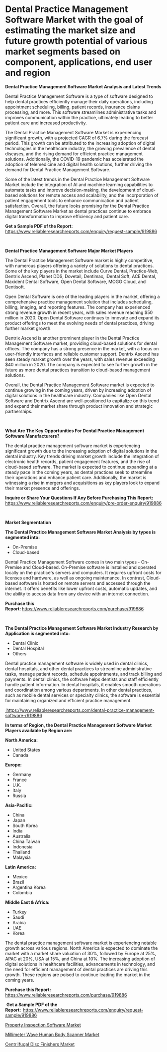 <p><h1>Dental Practice Management Software Market with the goal of estimating the market size and future growth potential of various market segments based on component, applications, end user and region</h1></p><p><strong>Dental Practice Management Software Market Analysis and Latest Trends</strong></p>
<p><p>Dental Practice Management Software is a type of software designed to help dental practices efficiently manage their daily operations, including appointment scheduling, billing, patient records, insurance claims processing, and more. This software streamlines administrative tasks and improves communication within the practice, ultimately leading to better patient care and increased productivity.</p><p>The Dental Practice Management Software Market is experiencing significant growth, with a projected CAGR of 6.7% during the forecast period. This growth can be attributed to the increasing adoption of digital technologies in the healthcare industry, the growing prevalence of dental diseases, and the rising demand for efficient practice management solutions. Additionally, the COVID-19 pandemic has accelerated the adoption of telemedicine and digital health solutions, further driving the demand for Dental Practice Management Software.</p><p>Some of the latest trends in the Dental Practice Management Software Market include the integration of AI and machine learning capabilities to automate tasks and improve decision-making, the development of cloud-based solutions for remote access and scalability, and the incorporation of patient engagement tools to enhance communication and patient satisfaction. Overall, the future looks promising for the Dental Practice Management Software Market as dental practices continue to embrace digital transformation to improve efficiency and patient care.</p></p>
<p><strong>Get a Sample PDF of the Report:&nbsp;</strong> <a href="https://www.reliableresearchreports.com/enquiry/request-sample/919886">https://www.reliableresearchreports.com/enquiry/request-sample/919886</a></p>
<p>&nbsp;</p>
<p><strong>Dental Practice Management Software Major Market Players</strong></p>
<p><p>The Dental Practice Management Software market is highly competitive, with numerous players offering a variety of solutions to dental practices. Some of the key players in the market include Curve Dental, Practice-Web, Dentrix Ascend, Planet DDS, Dovetail, Dentimax, iDental Soft, ACE Dental, Maxident Dental Software, Open Dental Software, MOGO Cloud, and Dentisoft.</p><p>Open Dental Software is one of the leading players in the market, offering a comprehensive practice management solution that includes scheduling, billing, imaging, and reporting features. The company has experienced strong revenue growth in recent years, with sales revenue reaching $50 million in 2020. Open Dental Software continues to innovate and expand its product offerings to meet the evolving needs of dental practices, driving further market growth.</p><p>Dentrix Ascend is another prominent player in the Dental Practice Management Software market, providing cloud-based solutions for dental offices. The company has a strong presence in the market, with a focus on user-friendly interfaces and reliable customer support. Dentrix Ascend has seen steady market growth over the years, with sales revenue exceeding $40 million in 2020. The company is expected to see further growth in the future as more dental practices transition to cloud-based management solutions.</p><p>Overall, the Dental Practice Management Software market is expected to continue growing in the coming years, driven by increasing adoption of digital solutions in the healthcare industry. Companies like Open Dental Software and Dentrix Ascend are well-positioned to capitalize on this trend and expand their market share through product innovation and strategic partnerships.</p></p>
<p>&nbsp;</p>
<p><strong>What Are The Key Opportunities For Dental Practice Management Software Manufacturers?</strong></p>
<p><p>The dental practice management software market is experiencing significant growth due to the increasing adoption of digital solutions in the dental industry. Key trends driving market growth include the integration of electronic health records, patient engagement features, and the rise of cloud-based software. The market is expected to continue expanding at a steady pace in the coming years, as dental practices seek to streamline their operations and enhance patient care. Additionally, the market is witnessing a rise in mergers and acquisitions as key players look to expand their market presence and offerings.</p></p>
<p><strong>Inquire or Share Your Questions If Any Before Purchasing This Report:</strong> <a href="https://www.reliableresearchreports.com/enquiry/pre-order-enquiry/919886">https://www.reliableresearchreports.com/enquiry/pre-order-enquiry/919886</a></p>
<p>&nbsp;</p>
<p><strong>Market Segmentation</strong></p>
<p><strong>The Dental Practice Management Software Market Analysis by types is segmented into:</strong></p>
<p><ul><li>On-Premise</li><li>Cloud-based</li></ul></p>
<p><p>Dental Practice Management Software comes in two main types - On-Premise and Cloud-based. On-Premise software is installed and operated locally on the practice's servers and computers. It requires upfront costs for licenses and hardware, as well as ongoing maintenance. In contrast, Cloud-based software is hosted on remote servers and accessed through the internet. It offers benefits like lower upfront costs, automatic updates, and the ability to access data from any device with an internet connection.</p></p>
<p><strong>Purchase this Report:&nbsp;</strong><a href="https://www.reliableresearchreports.com/purchase/919886">https://www.reliableresearchreports.com/purchase/919886</a></p>
<p>&nbsp;</p>
<p><strong>The Dental Practice Management Software Market Industry Research by Application is segmented into:</strong></p>
<p><ul><li>Dental Clinic</li><li>Dental Hospital</li><li>Others</li></ul></p>
<p><p>Dental practice management software is widely used in dental clinics, dental hospitals, and other dental practices to streamline administrative tasks, manage patient records, schedule appointments, and track billing and payments. In dental clinics, the software helps dentists and staff efficiently handle patient information. In dental hospitals, it enables smooth operations and coordination among various departments. In other dental practices, such as mobile dental services or specialty clinics, the software is essential for maintaining organized and efficient practice management.</p></p>
<p><a href="https://www.reliableresearchreports.com/dental-practice-management-software-r919886">&nbsp;https://www.reliableresearchreports.com/dental-practice-management-software-r919886</a></p>
<p><strong>In terms of Region, the Dental Practice Management Software Market Players available by Region are:</strong></p>
<p>
    <p> <strong> North America: </strong>
        <ul>
            <li>United States</li>
            <li>Canada</li>
        </ul>
        </p> 
    <p> <strong> Europe: </strong>
        <ul>
            <li>Germany</li>
            <li>France</li>
            <li>U.K.</li>
            <li>Italy</li>
            <li>Russia</li>
        </ul>
        </p> 
    <p> <strong> Asia-Pacific: </strong>
        <ul>
            <li>China</li>
            <li>Japan</li>
            <li>South Korea</li>
            <li>India</li>
            <li>Australia</li>
            <li>China Taiwan</li>
            <li>Indonesia</li>
            <li>Thailand</li>
            <li>Malaysia</li>
        </ul>
        </p> 
    <p> <strong> Latin America: </strong>
        <ul>
            <li>Mexico</li>
            <li>Brazil</li>
            <li>Argentina Korea</li>
            <li>Colombia</li>
        </ul>
        </p> 
    <p> <strong> Middle East & Africa: </strong>
        <ul>
            <li>Turkey</li>
            <li>Saudi</li>
            <li>Arabia</li>
            <li>UAE</li>
            <li>Korea</li>
        </ul>
    </p>
    </p>
<p><p>The dental practice management software market is experiencing notable growth across various regions. North America is expected to dominate the market with a market share valuation of 30%, followed by Europe at 25%, APAC at 20%, USA at 15%, and China at 10%. The increasing adoption of digital solutions in healthcare facilities, advancements in technology, and the need for efficient management of dental practices are driving this growth. These regions are poised to continue leading the market in the coming years.</p></p>
<p><strong>Purchase this Report: </strong><a href="https://www.reliableresearchreports.com/purchase/919886">https://www.reliableresearchreports.com/purchase/919886</a></p>
<p>&nbsp;<strong>Get a Sample PDF of the Report:&nbsp;&nbsp;</strong><a href="https://www.reliableresearchreports.com/enquiry/request-sample/919886">https://www.reliableresearchreports.com/enquiry/request-sample/919886</a></p>
<p><strong></strong></p>
<p><p><a href="https://github.com/elizabethdagraca/Market-Research-Report-List-3/blob/main/property-inspection-software-market.md">Property Inspection Software Market</a></p><p><a href="https://www.linkedin.com/pulse/millimeter-wave-human-body-scanner-market-insights-cagr-trends-us7ee">Millimeter Wave Human Body Scanner Market</a></p><p><a href="https://www.linkedin.com/pulse/centriifugal-disc-finishers-market-analysis-sze-forecasted-mrz5c">Centriifugal Disc Finishers Market</a></p></p>